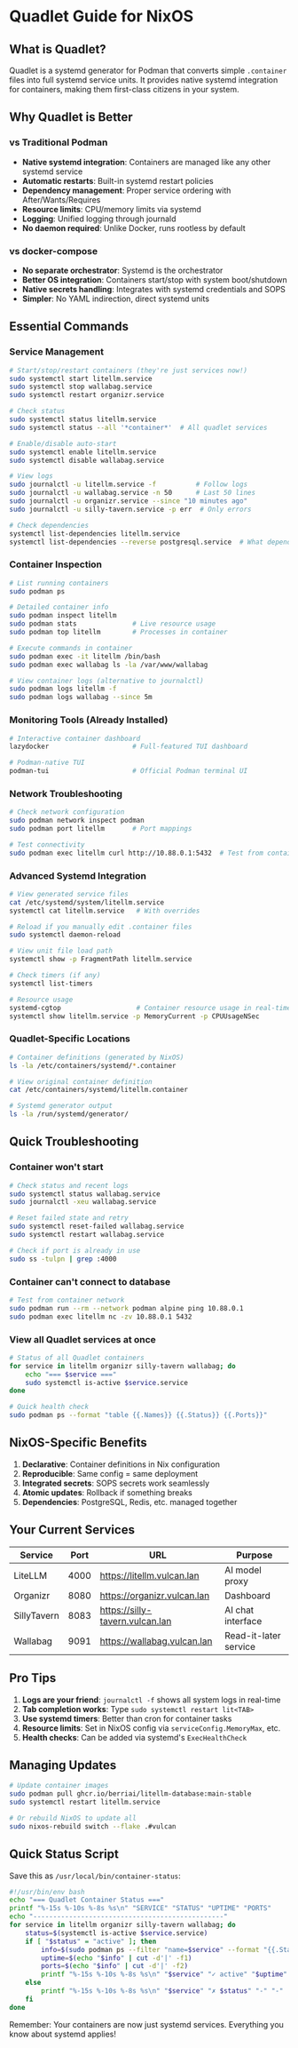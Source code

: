 # Quadlet Guide for NixOS

## What is Quadlet?

Quadlet is a systemd generator for Podman that converts simple `.container` files into full systemd service units. It provides native systemd integration for containers, making them first-class citizens in your system.

## Why Quadlet is Better

### vs Traditional Podman
- **Native systemd integration**: Containers are managed like any other systemd service
- **Automatic restarts**: Built-in systemd restart policies
- **Dependency management**: Proper service ordering with After/Wants/Requires
- **Resource limits**: CPU/memory limits via systemd
- **Logging**: Unified logging through journald
- **No daemon required**: Unlike Docker, runs rootless by default

### vs docker-compose
- **No separate orchestrator**: Systemd is the orchestrator
- **Better OS integration**: Containers start/stop with system boot/shutdown
- **Native secrets handling**: Integrates with systemd credentials and SOPS
- **Simpler**: No YAML indirection, direct systemd units

## Essential Commands

### Service Management
```bash
# Start/stop/restart containers (they're just services now!)
sudo systemctl start litellm.service
sudo systemctl stop wallabag.service
sudo systemctl restart organizr.service

# Check status
sudo systemctl status litellm.service
sudo systemctl status --all '*container*'  # All quadlet services

# Enable/disable auto-start
sudo systemctl enable litellm.service
sudo systemctl disable wallabag.service

# View logs
sudo journalctl -u litellm.service -f          # Follow logs
sudo journalctl -u wallabag.service -n 50      # Last 50 lines
sudo journalctl -u organizr.service --since "10 minutes ago"
sudo journalctl -u silly-tavern.service -p err  # Only errors

# Check dependencies
systemctl list-dependencies litellm.service
systemctl list-dependencies --reverse postgresql.service  # What depends on postgres
```

### Container Inspection
```bash
# List running containers
sudo podman ps

# Detailed container info
sudo podman inspect litellm
sudo podman stats              # Live resource usage
sudo podman top litellm        # Processes in container

# Execute commands in container
sudo podman exec -it litellm /bin/bash
sudo podman exec wallabag ls -la /var/www/wallabag

# View container logs (alternative to journalctl)
sudo podman logs litellm -f
sudo podman logs wallabag --since 5m
```

### Monitoring Tools (Already Installed)
```bash
# Interactive container dashboard
lazydocker                     # Full-featured TUI dashboard

# Podman-native TUI
podman-tui                     # Official Podman terminal UI
```

### Network Troubleshooting
```bash
# Check network configuration
sudo podman network inspect podman
sudo podman port litellm       # Port mappings

# Test connectivity
sudo podman exec litellm curl http://10.88.0.1:5432  # Test from container
```

### Advanced Systemd Integration
```bash
# View generated service files
cat /etc/systemd/system/litellm.service
systemctl cat litellm.service   # With overrides

# Reload if you manually edit .container files
sudo systemctl daemon-reload

# View unit file load path
systemctl show -p FragmentPath litellm.service

# Check timers (if any)
systemctl list-timers

# Resource usage
systemd-cgtop                   # Container resource usage in real-time
systemctl show litellm.service -p MemoryCurrent -p CPUUsageNSec
```

### Quadlet-Specific Locations
```bash
# Container definitions (generated by NixOS)
ls -la /etc/containers/systemd/*.container

# View original container definition
cat /etc/containers/systemd/litellm.container

# Systemd generator output
ls -la /run/systemd/generator/
```

## Quick Troubleshooting

### Container won't start
```bash
# Check status and recent logs
sudo systemctl status wallabag.service
sudo journalctl -xeu wallabag.service

# Reset failed state and retry
sudo systemctl reset-failed wallabag.service
sudo systemctl restart wallabag.service

# Check if port is already in use
sudo ss -tulpn | grep :4000
```

### Container can't connect to database
```bash
# Test from container network
sudo podman run --rm --network podman alpine ping 10.88.0.1
sudo podman exec litellm nc -zv 10.88.0.1 5432
```

### View all Quadlet services at once
```bash
# Status of all Quadlet containers
for service in litellm organizr silly-tavern wallabag; do
    echo "=== $service ==="
    sudo systemctl is-active $service.service
done

# Quick health check
sudo podman ps --format "table {{.Names}} {{.Status}} {{.Ports}}"
```

## NixOS-Specific Benefits

1. **Declarative**: Container definitions in Nix configuration
2. **Reproducible**: Same config = same deployment
3. **Integrated secrets**: SOPS secrets work seamlessly
4. **Atomic updates**: Rollback if something breaks
5. **Dependencies**: PostgreSQL, Redis, etc. managed together

## Your Current Services

| Service | Port | URL | Purpose |
|---------|------|-----|---------|
| LiteLLM | 4000 | https://litellm.vulcan.lan | AI model proxy |
| Organizr | 8080 | https://organizr.vulcan.lan | Dashboard |
| SillyTavern | 8083 | https://silly-tavern.vulcan.lan | AI chat interface |
| Wallabag | 9091 | https://wallabag.vulcan.lan | Read-it-later service |

## Pro Tips

1. **Logs are your friend**: `journalctl -f` shows all system logs in real-time
2. **Tab completion works**: Type `sudo systemctl restart lit<TAB>`
3. **Use systemd timers**: Better than cron for container tasks
4. **Resource limits**: Set in NixOS config via `serviceConfig.MemoryMax`, etc.
5. **Health checks**: Can be added via systemd's `ExecHealthCheck`

## Managing Updates

```bash
# Update container images
sudo podman pull ghcr.io/berriai/litellm-database:main-stable
sudo systemctl restart litellm.service

# Or rebuild NixOS to update all
sudo nixos-rebuild switch --flake .#vulcan
```

## Quick Status Script

Save this as `/usr/local/bin/container-status`:

```bash
#!/usr/bin/env bash
echo "=== Quadlet Container Status ==="
printf "%-15s %-10s %-8s %s\n" "SERVICE" "STATUS" "UPTIME" "PORTS"
echo "------------------------------------------------"
for service in litellm organizr silly-tavern wallabag; do
    status=$(systemctl is-active $service.service)
    if [ "$status" = "active" ]; then
        info=$(sudo podman ps --filter "name=$service" --format "{{.Status}}|{{.Ports}}" 2>/dev/null)
        uptime=$(echo "$info" | cut -d'|' -f1)
        ports=$(echo "$info" | cut -d'|' -f2)
        printf "%-15s %-10s %-8s %s\n" "$service" "✓ active" "$uptime" "$ports"
    else
        printf "%-15s %-10s %-8s %s\n" "$service" "✗ $status" "-" "-"
    fi
done
```

Remember: Your containers are now just systemd services. Everything you know about systemd applies!